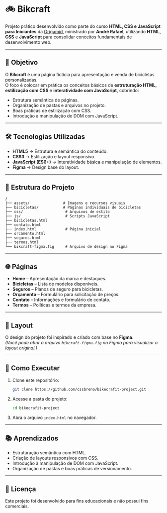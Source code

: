 # 🚲 Bikcraft

Projeto prático desenvolvido como parte do curso **HTML, CSS e JavaScript para Iniciantes** da [Origamid](https://www.origamid.com), ministrado por **André Rafael**, utilizando **HTML**, **CSS** e **JavaScript** para consolidar conceitos fundamentais de desenvolvimento web.

---

## 📜 Objetivo

O **Bikcraft** é uma página fictícia para apresentação e venda de bicicletas personalizadas.  
O foco é colocar em prática os conceitos básicos de **estruturação HTML**, **estilização com CSS** e **interatividade com JavaScript**, cobrindo:

- Estrutura semântica de páginas.
- Organização de pastas e arquivos no projeto.
- Boas práticas de estilização com CSS.
- Introdução à manipulação de DOM com JavaScript.

---

## 🛠️ Tecnologias Utilizadas

- **HTML5** → Estrutura e semântica do conteúdo.
- **CSS3** → Estilização e layout responsivo.
- **JavaScript (ES6+)** → Interatividade básica e manipulação de elementos.
- **Figma** → Design base do layout.

---

## 📂 Estrutura do Projeto

```
/
├── assets/               # Imagens e recursos visuais
├── bicicletas/           # Páginas individuais de bicicletas
├── css/                   # Arquivos de estilo
├── js/                    # Scripts JavaScript
├── bicicletas.html
├── contato.html
├── index.html             # Página inicial
├── orcamento.html
├── seguros.html
├── termos.html
└── bikcraft-figma.fig     # Arquivo de design no Figma
```

---

## 🌐 Páginas

- **Home** – Apresentação da marca e destaques.
- **Bicicletas** – Lista de modelos disponíveis.
- **Seguros** – Planos de seguro para bicicletas.
- **Orçamento** – Formulário para solicitação de preços.
- **Contato** – Informações e formulário de contato.
- **Termos** – Políticas e termos da empresa.

---

## 📸 Layout

O design do projeto foi inspirado e criado com base no **Figma**.  
*(Você pode abrir o arquivo `bikcraft-figma.fig` no Figma para visualizar o layout original.)*

---

## 🚀 Como Executar

1. Clone este repositório:
   ```bash
   git clone https://github.com/cssbreno/bikecrafit-project.git
   ```
2. Acesse a pasta do projeto:
   ```bash
   cd bikecrafit-project
   ```
3. Abra o arquivo `index.html` no navegador.

---

## 📚 Aprendizados

- Estruturação semântica com HTML.
- Criação de layouts responsivos com CSS.
- Introdução à manipulação de DOM com JavaScript.
- Organização de pastas e boas práticas de versionamento.

---

## 📝 Licença

Este projeto foi desenvolvido para fins educacionais e não possui fins comerciais.
